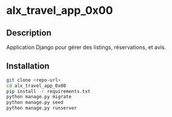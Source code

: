  # alx_travel_app_0x00

## Description

Application Django pour gérer des listings, réservations, et avis.

## Installation

```bash
git clone <repo-url>
cd alx_travel_app_0x00
pip install -r requirements.txt
python manage.py migrate
python manage.py seed
python manage.py runserver
